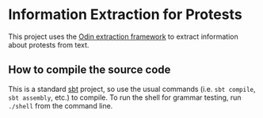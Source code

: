 # Information Extraction for Protests

This project uses the [Odin extraction framework](https://arxiv.org/abs/1509.07513) to extract information about protests from text.

## How to compile the source code
This is a standard [sbt](https://www.scala-sbt.org/download.html) project, so use the usual commands (i.e. `sbt compile`, `sbt assembly`, etc.) to compile. To run the shell for grammar testing, run `./shell` from the command line.
